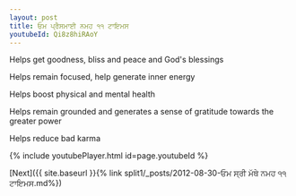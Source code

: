 ```yaml
---
layout: post
title: ਓਮ ਪ੍ਰੈਸਮਾਈ ਨਮਹ ੧੧ ਟਾਇਮਸ
youtubeId: Qi8z8hiRAoY
---
```

 
 
Helps get goodness, bliss and peace and God's blessings
 
Helps remain focused, help generate inner energy 
 
Helps boost physical and mental health 
 
Helps remain grounded and generates a sense of gratitude towards the greater power 
 
Helps reduce bad karma
 
 
 
 


{% include youtubePlayer.html id=page.youtubeId %}
 
[Next]({{ site.baseurl }}{% link  split1/_posts/2012-08-30-ਓਮ ਸ੍ਰੀ ਮੱਥੇ ਨਮਹ ੧੧ ਟਾਇਮਸ.md%})
 
